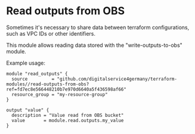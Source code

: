 # Read outputs from OBS

Sometimes it's necessary to share data between terraform configurations, such as VPC IDs or other identifiers.

This module allows reading data stored with the "write-outputs-to-obs" module.

Example usage:

```hcl
module "read_outputs" {
  source         = "github.com/digitalservice4germany/terraform-modules//read-outputs-from-obs?ref=fd7ec8e566448210b7e970d6640a5f436598af66"
  resource_group = "my-resource-group"
}

output "value" {
  description = "Value read from OBS bucket"
  value       = module.read.outputs.my_value
}
```
